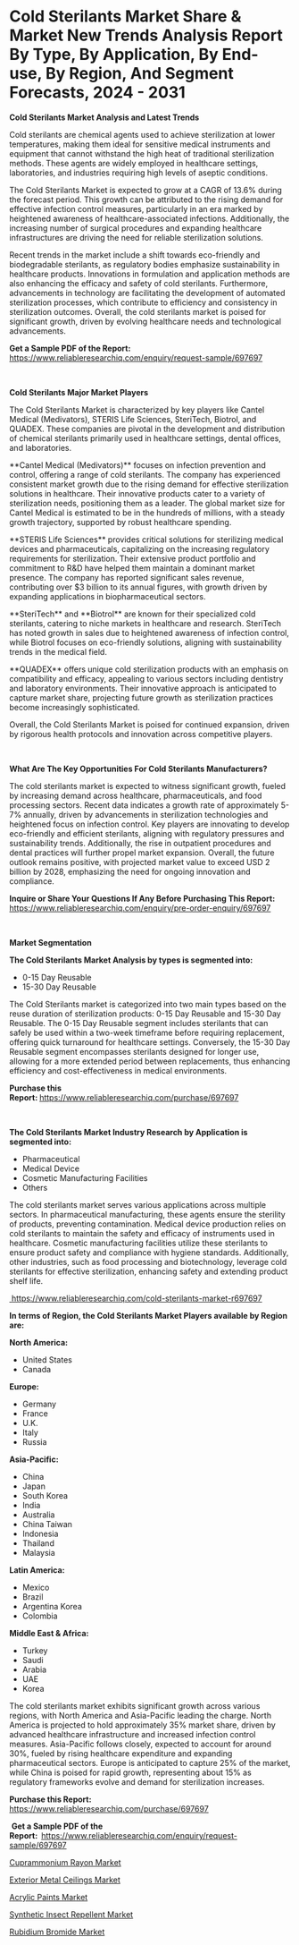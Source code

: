 <p><h1>Cold Sterilants Market Share & Market New Trends Analysis Report By Type, By Application, By End-use, By Region, And Segment Forecasts, 2024 - 2031</h1></p><p><strong>Cold Sterilants Market Analysis and Latest Trends</strong></p>
<p><p>Cold sterilants are chemical agents used to achieve sterilization at lower temperatures, making them ideal for sensitive medical instruments and equipment that cannot withstand the high heat of traditional sterilization methods. These agents are widely employed in healthcare settings, laboratories, and industries requiring high levels of aseptic conditions.</p><p>The Cold Sterilants Market is expected to grow at a CAGR of 13.6% during the forecast period. This growth can be attributed to the rising demand for effective infection control measures, particularly in an era marked by heightened awareness of healthcare-associated infections. Additionally, the increasing number of surgical procedures and expanding healthcare infrastructures are driving the need for reliable sterilization solutions. </p><p>Recent trends in the market include a shift towards eco-friendly and biodegradable sterilants, as regulatory bodies emphasize sustainability in healthcare products. Innovations in formulation and application methods are also enhancing the efficacy and safety of cold sterilants. Furthermore, advancements in technology are facilitating the development of automated sterilization processes, which contribute to efficiency and consistency in sterilization outcomes. Overall, the cold sterilants market is poised for significant growth, driven by evolving healthcare needs and technological advancements.</p></p>
<p><strong>Get a Sample PDF of the Report:&nbsp;</strong> <a href="https://www.reliableresearchiq.com/enquiry/request-sample/697697?utm_campaign=101&utm_medium=2&utm_source=Github&utm_content=ia&utm_term=10122024&utm_id=cold-sterilants">https://www.reliableresearchiq.com/enquiry/request-sample/697697</a></p>
<p>&nbsp;</p>
<p><strong>Cold Sterilants Major Market Players</strong></p>
<p><p>The Cold Sterilants Market is characterized by key players like Cantel Medical (Medivators), STERIS Life Sciences, SteriTech, Biotrol, and QUADEX. These companies are pivotal in the development and distribution of chemical sterilants primarily used in healthcare settings, dental offices, and laboratories.</p><p>**Cantel Medical (Medivators)** focuses on infection prevention and control, offering a range of cold sterilants. The company has experienced consistent market growth due to the rising demand for effective sterilization solutions in healthcare. Their innovative products cater to a variety of sterilization needs, positioning them as a leader. The global market size for Cantel Medical is estimated to be in the hundreds of millions, with a steady growth trajectory, supported by robust healthcare spending.</p><p>**STERIS Life Sciences** provides critical solutions for sterilizing medical devices and pharmaceuticals, capitalizing on the increasing regulatory requirements for sterilization. Their extensive product portfolio and commitment to R&D have helped them maintain a dominant market presence. The company has reported significant sales revenue, contributing over $3 billion to its annual figures, with growth driven by expanding applications in biopharmaceutical sectors.</p><p>**SteriTech** and **Biotrol** are known for their specialized cold sterilants, catering to niche markets in healthcare and research. SteriTech has noted growth in sales due to heightened awareness of infection control, while Biotrol focuses on eco-friendly solutions, aligning with sustainability trends in the medical field.</p><p>**QUADEX** offers unique cold sterilization products with an emphasis on compatibility and efficacy, appealing to various sectors including dentistry and laboratory environments. Their innovative approach is anticipated to capture market share, projecting future growth as sterilization practices become increasingly sophisticated.</p><p>Overall, the Cold Sterilants Market is poised for continued expansion, driven by rigorous health protocols and innovation across competitive players.</p></p>
<p>&nbsp;</p>
<p><strong>What Are The Key Opportunities For Cold Sterilants Manufacturers?</strong></p>
<p><p>The cold sterilants market is expected to witness significant growth, fueled by increasing demand across healthcare, pharmaceuticals, and food processing sectors. Recent data indicates a growth rate of approximately 5-7% annually, driven by advancements in sterilization technologies and heightened focus on infection control. Key players are innovating to develop eco-friendly and efficient sterilants, aligning with regulatory pressures and sustainability trends. Additionally, the rise in outpatient procedures and dental practices will further propel market expansion. Overall, the future outlook remains positive, with projected market value to exceed USD 2 billion by 2028, emphasizing the need for ongoing innovation and compliance.</p></p>
<p><strong>Inquire or Share Your Questions If Any Before Purchasing This Report:</strong> <a href="https://www.reliableresearchiq.com/enquiry/pre-order-enquiry/697697?utm_campaign=101&utm_medium=2&utm_source=Github&utm_content=ia&utm_term=10122024&utm_id=cold-sterilants">https://www.reliableresearchiq.com/enquiry/pre-order-enquiry/697697</a></p>
<p>&nbsp;</p>
<p><strong>Market Segmentation</strong></p>
<p><strong>The Cold Sterilants Market Analysis by types is segmented into:</strong></p>
<p><ul><li>0-15 Day Reusable</li><li>15-30 Day Reusable</li></ul></p>
<p><p>The Cold Sterilants market is categorized into two main types based on the reuse duration of sterilization products: 0-15 Day Reusable and 15-30 Day Reusable. The 0-15 Day Reusable segment includes sterilants that can safely be used within a two-week timeframe before requiring replacement, offering quick turnaround for healthcare settings. Conversely, the 15-30 Day Reusable segment encompasses sterilants designed for longer use, allowing for a more extended period between replacements, thus enhancing efficiency and cost-effectiveness in medical environments.</p></p>
<p><strong>Purchase this Report:&nbsp;</strong><a href="https://www.reliableresearchiq.com/purchase/697697?utm_campaign=101&utm_medium=2&utm_source=Github&utm_content=ia&utm_term=10122024&utm_id=cold-sterilants">https://www.reliableresearchiq.com/purchase/697697</a></p>
<p>&nbsp;</p>
<p><strong>The Cold Sterilants Market Industry Research by Application is segmented into:</strong></p>
<p><ul><li>Pharmaceutical</li><li>Medical Device</li><li>Cosmetic Manufacturing Facilities</li><li>Others</li></ul></p>
<p><p>The cold sterilants market serves various applications across multiple sectors. In pharmaceutical manufacturing, these agents ensure the sterility of products, preventing contamination. Medical device production relies on cold sterilants to maintain the safety and efficacy of instruments used in healthcare. Cosmetic manufacturing facilities utilize these sterilants to ensure product safety and compliance with hygiene standards. Additionally, other industries, such as food processing and biotechnology, leverage cold sterilants for effective sterilization, enhancing safety and extending product shelf life.</p></p>
<p><a href="https://www.reliableresearchiq.com/cold-sterilants-market-r697697?utm_campaign=101&utm_medium=2&utm_source=Github&utm_content=ia&utm_term=10122024&utm_id=cold-sterilants">&nbsp;https://www.reliableresearchiq.com/cold-sterilants-market-r697697</a></p>
<p><strong>In terms of Region, the Cold Sterilants Market Players available by Region are:</strong></p>
<p>
    <p> <strong> North America: </strong>
        <ul>
            <li>United States</li>
            <li>Canada</li>
        </ul>
        </p> 
    <p> <strong> Europe: </strong>
        <ul>
            <li>Germany</li>
            <li>France</li>
            <li>U.K.</li>
            <li>Italy</li>
            <li>Russia</li>
        </ul>
        </p> 
    <p> <strong> Asia-Pacific: </strong>
        <ul>
            <li>China</li>
            <li>Japan</li>
            <li>South Korea</li>
            <li>India</li>
            <li>Australia</li>
            <li>China Taiwan</li>
            <li>Indonesia</li>
            <li>Thailand</li>
            <li>Malaysia</li>
        </ul>
        </p> 
    <p> <strong> Latin America: </strong>
        <ul>
            <li>Mexico</li>
            <li>Brazil</li>
            <li>Argentina Korea</li>
            <li>Colombia</li>
        </ul>
        </p> 
    <p> <strong> Middle East & Africa: </strong>
        <ul>
            <li>Turkey</li>
            <li>Saudi</li>
            <li>Arabia</li>
            <li>UAE</li>
            <li>Korea</li>
        </ul>
    </p>
    </p>
<p><p>The cold sterilants market exhibits significant growth across various regions, with North America and Asia-Pacific leading the charge. North America is projected to hold approximately 35% market share, driven by advanced healthcare infrastructure and increased infection control measures. Asia-Pacific follows closely, expected to account for around 30%, fueled by rising healthcare expenditure and expanding pharmaceutical sectors. Europe is anticipated to capture 25% of the market, while China is poised for rapid growth, representing about 15% as regulatory frameworks evolve and demand for sterilization increases.</p></p>
<p><strong>Purchase this Report: </strong><a href="https://www.reliableresearchiq.com/purchase/697697?utm_campaign=101&utm_medium=2&utm_source=Github&utm_content=ia&utm_term=10122024&utm_id=cold-sterilants">https://www.reliableresearchiq.com/purchase/697697</a></p>
<p>&nbsp;<strong>Get a Sample PDF of the Report:&nbsp;&nbsp;</strong><a href="https://www.reliableresearchiq.com/enquiry/request-sample/697697?utm_campaign=101&utm_medium=2&utm_source=Github&utm_content=ia&utm_term=10122024&utm_id=cold-sterilants">https://www.reliableresearchiq.com/enquiry/request-sample/697697</a></p>
<p><strong></strong></p>
<p><p><a href="https://www.linkedin.com/pulse/futur-trend-quest-sl8ue?utm_campaign=101&utm_medium=2&utm_source=Github&utm_content=ia&utm_term=10122024&utm_id=cold-sterilants">Cuprammonium Rayon Market</a></p><p><a href="https://www.linkedin.com/pulse/futur-trend-quest-sl8ue?utm_campaign=101&utm_medium=2&utm_source=Github&utm_content=ia&utm_term=10122024&utm_id=cold-sterilants">Exterior Metal Ceilings Market</a></p><p><a href="https://www.linkedin.com/pulse/futur-trend-quest-sl8ue?utm_campaign=101&utm_medium=2&utm_source=Github&utm_content=ia&utm_term=10122024&utm_id=cold-sterilants">Acrylic Paints Market</a></p><p><a href="https://www.linkedin.com/pulse/futur-trend-quest-sl8ue?utm_campaign=101&utm_medium=2&utm_source=Github&utm_content=ia&utm_term=10122024&utm_id=cold-sterilants">Synthetic Insect Repellent Market</a></p><p><a href="https://www.linkedin.com/pulse/futur-trend-quest-sl8ue?utm_campaign=101&utm_medium=2&utm_source=Github&utm_content=ia&utm_term=10122024&utm_id=cold-sterilants">Rubidium Bromide Market</a></p></p>